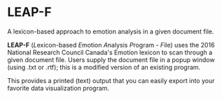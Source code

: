 # LEAP-F
A lexicon-based approach to emotion analysis in a given document file. 

__LEAP-F__ (*L*exicon-based *E*motion *A*nalysis *P*rogram - *F*ile) uses the 2016 National Research Council Canada's Emotion lexicon to scan through a given document file. Users supply the document file in a popup window (using .txt or .rtf); this is a modified version of an existing program.

This provides a printed (text) output that you can easily export into your favorite data visualization program.
